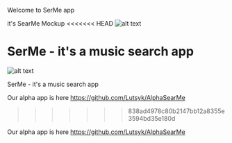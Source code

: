 Welcome to SerMe app

it's SearMe Mockup
<<<<<<< HEAD
![alt text](https://raw.githubusercontent.com/Lutsyk/SearMe/SearMe_Mockup.jpg)

SerMe - it's a music search app
=======
![alt text](https://raw.githubusercontent.com/Lutsyk/SearMe/SearMe_Mockup.png)

SerMe - it's a music search app

 Our alpha app is here https://github.com/Lutsyk/AlphaSearMe
>>>>>>> 838ad4978c80b2147bb12a8355e3594bd35e180d

 Our alpha app is here https://github.com/Lutsyk/AlphaSearMe 
